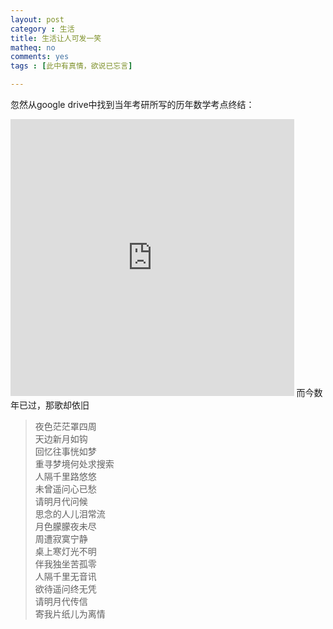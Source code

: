 ```yaml
---
layout: post 
category : 生活
title: 生活让人可发一笑
matheq: no
comments: yes
tags : [此中有真情，欲说已忘言]

---
```


忽然从google drive中找到当年考研所写的历年数学考点终结：
<iframe src="http://wl.figshare.com/articles/1153674/embed?show_title=1" width="90%" height="443" frameborder="0"></iframe>
而今数年已过，那歌却依旧

> 夜色茫茫罩四周  
> 天边新月如钩  
> 回忆往事恍如梦  
> 重寻梦境何处求搜索  
> 人隔千里路悠悠  
> 未曾遥问心已愁  
> 请明月代问候  
> 思念的人儿泪常流  
> 月色朦朦夜未尽  
> 周遭寂寞宁静  
> 桌上寒灯光不明  
> 伴我独坐苦孤零  
> 人隔千里无音讯  
> 欲待遥问终无凭  
> 请明月代传信  
> 寄我片纸儿为离情  

